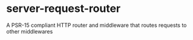 # server-request-router
A PSR-15 compliant HTTP router and middleware that routes requests to other middlewares
